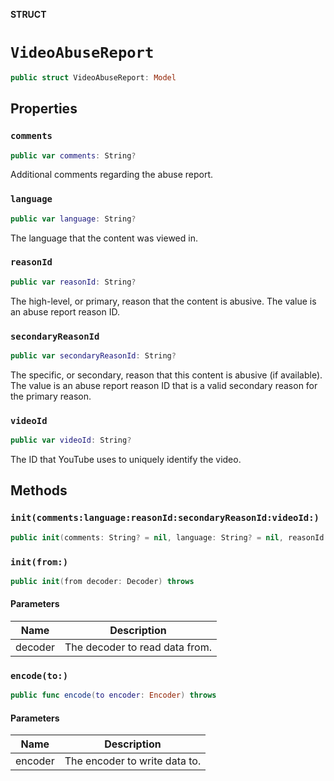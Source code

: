 **STRUCT**

# `VideoAbuseReport`

```swift
public struct VideoAbuseReport: Model
```

## Properties
### `comments`

```swift
public var comments: String?
```

Additional comments regarding the abuse report.

### `language`

```swift
public var language: String?
```

The language that the content was viewed in.

### `reasonId`

```swift
public var reasonId: String?
```

The high-level, or primary, reason that the content is abusive. The value is an abuse report reason ID.

### `secondaryReasonId`

```swift
public var secondaryReasonId: String?
```

The specific, or secondary, reason that this content is abusive (if available). The value is an abuse report reason ID that is a valid secondary reason for the primary reason.

### `videoId`

```swift
public var videoId: String?
```

The ID that YouTube uses to uniquely identify the video.

## Methods
### `init(comments:language:reasonId:secondaryReasonId:videoId:)`

```swift
public init(comments: String? = nil, language: String? = nil, reasonId: String? = nil, secondaryReasonId: String? = nil, videoId: String? = nil)
```

### `init(from:)`

```swift
public init(from decoder: Decoder) throws
```

#### Parameters

| Name | Description |
| ---- | ----------- |
| decoder | The decoder to read data from. |

### `encode(to:)`

```swift
public func encode(to encoder: Encoder) throws
```

#### Parameters

| Name | Description |
| ---- | ----------- |
| encoder | The encoder to write data to. |